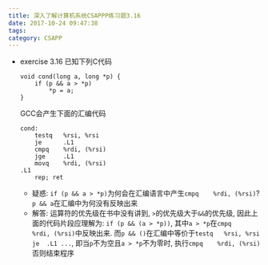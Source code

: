 ```yaml
---
title: 深入了解计算机系统CSAPPP练习题3.16
date: 2017-10-24 09:47:38
tags:
category: CSAPP
---
```

- exercise 3.16
    已知下列C代码
    ```
    void cond(long a, long *p) {
        if (p && a > *p) 
            *p = a;
    }
    ```
    GCC会产生下面的汇编代码   <!-- more -->
    ```
    cond:
        testq   %rsi, %rsi
        je      .L1
        cmpq    %rdi, (%rsi)
        jge     .L1
        movq    %rdi, (%rsi)
    .L1
        rep; ret
    ```
    - 疑惑: `if (p && a > *p)`为何会在汇编语言中产生`cmpq    %rdi, (%rsi)`? `p && a`在汇编中为何没有反映出来
    - 解答: 运算符的优先级在书中没有讲到, `>`的优先级大于`&&`的优先级, 因此上面的代码片段应理解为: `if (p && (a > *p))`, 其中`a > *p`在`cmpq    %rdi, (%rsi)`中反映出来. 而`p && ()`在汇编中等价于`testq   %rsi, %rsi      je  .L1 ...`, 即当`p`不为空且`a > *p`不为零时, 执行`cmpq    %rdi, (%rsi)`否则结束程序